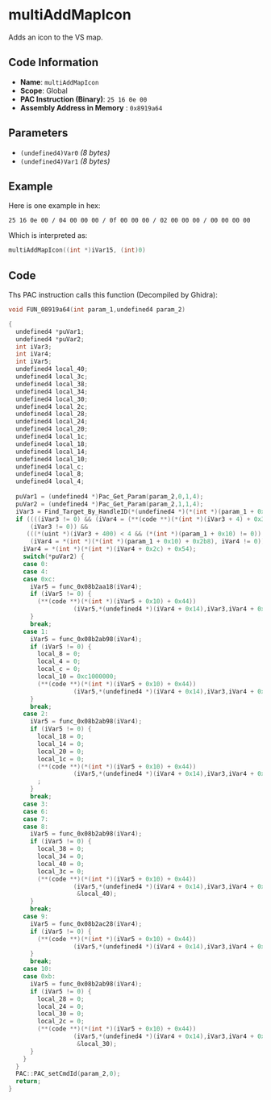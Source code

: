 # multiAddMapIcon

Adds an icon to the VS map.

## Code Information

- **Name**: `multiAddMapIcon`
- **Scope**: Global
- **PAC Instruction (Binary)**: `25 16 0e 00`
- **Assembly Address in Memory** : `0x8919a64`

## Parameters

- `(undefined4)Var0` *(8 bytes)*
- `(undefined4)Var1` *(8 bytes)*

## Example

Here is one example in hex:

```25 16 0e 00 / 04 00 00 00 / 0f 00 00 00 / 02 00 00 00 / 00 00 00 00```

Which is interpreted as:

```c
multiAddMapIcon((int *)iVar15, (int)0)
```

## Code

Ths PAC instruction calls this function (Decompiled by Ghidra):

```c
void FUN_08919a64(int param_1,undefined4 param_2)

{
  undefined4 *puVar1;
  undefined4 *puVar2;
  int iVar3;
  int iVar4;
  int iVar5;
  undefined4 local_40;
  undefined4 local_3c;
  undefined4 local_38;
  undefined4 local_34;
  undefined4 local_30;
  undefined4 local_2c;
  undefined4 local_28;
  undefined4 local_24;
  undefined4 local_20;
  undefined4 local_1c;
  undefined4 local_18;
  undefined4 local_14;
  undefined4 local_10;
  undefined4 local_c;
  undefined4 local_8;
  undefined4 local_4;
  
  puVar1 = (undefined4 *)Pac_Get_Param(param_2,0,1,4);
  puVar2 = (undefined4 *)Pac_Get_Param(param_2,1,1,4);
  iVar3 = Find_Target_By_HandleID(*(undefined4 *)(*(int *)(param_1 + 0x10) + 0xe8),*puVar1,1);
  if ((((iVar3 != 0) && (iVar4 = (**(code **)(*(int *)(iVar3 + 4) + 0x34))(iVar3), iVar4 == 10)) &&
      (iVar3 != 0)) &&
     (((*(uint *)(iVar3 + 400) < 4 && (*(int *)(param_1 + 0x10) != 0)) &&
      (iVar4 = *(int *)(*(int *)(param_1 + 0x10) + 0x2b8), iVar4 != 0)))) {
    iVar4 = *(int *)(*(int *)(iVar4 + 0x2c) + 0x54);
    switch(*puVar2) {
    case 0:
    case 4:
    case 0xc:
      iVar5 = func_0x08b2aa18(iVar4);
      if (iVar5 != 0) {
        (**(code **)(*(int *)(iVar5 + 0x10) + 0x44))
                  (iVar5,*(undefined4 *)(iVar4 + 0x14),iVar3,iVar4 + 0x4500,*puVar2);
      }
      break;
    case 1:
      iVar5 = func_0x08b2ab98(iVar4);
      if (iVar5 != 0) {
        local_8 = 0;
        local_4 = 0;
        local_c = 0;
        local_10 = 0xc1000000;
        (**(code **)(*(int *)(iVar5 + 0x10) + 0x44))
                  (iVar5,*(undefined4 *)(iVar4 + 0x14),iVar3,iVar4 + 0x4500,1,1,&local_8,&local_10);
      }
      break;
    case 2:
      iVar5 = func_0x08b2ab98(iVar4);
      if (iVar5 != 0) {
        local_18 = 0;
        local_14 = 0;
        local_20 = 0;
        local_1c = 0;
        (**(code **)(*(int *)(iVar5 + 0x10) + 0x44))
                  (iVar5,*(undefined4 *)(iVar4 + 0x14),iVar3,iVar4 + 0x4500,0,2,&local_18,&local_20)
        ;
      }
      break;
    case 3:
    case 6:
    case 7:
    case 8:
      iVar5 = func_0x08b2ab98(iVar4);
      if (iVar5 != 0) {
        local_38 = 0;
        local_34 = 0;
        local_40 = 0;
        local_3c = 0;
        (**(code **)(*(int *)(iVar5 + 0x10) + 0x44))
                  (iVar5,*(undefined4 *)(iVar4 + 0x14),iVar3,iVar4 + 0x4500,*puVar2,0,&local_38,
                   &local_40);
      }
      break;
    case 9:
      iVar5 = func_0x08b2ac28(iVar4);
      if (iVar5 != 0) {
        (**(code **)(*(int *)(iVar5 + 0x10) + 0x44))
                  (iVar5,*(undefined4 *)(iVar4 + 0x14),iVar3,iVar4 + 0x4500);
      }
      break;
    case 10:
    case 0xb:
      iVar5 = func_0x08b2ab98(iVar4);
      if (iVar5 != 0) {
        local_28 = 0;
        local_24 = 0;
        local_30 = 0;
        local_2c = 0;
        (**(code **)(*(int *)(iVar5 + 0x10) + 0x44))
                  (iVar5,*(undefined4 *)(iVar4 + 0x14),iVar3,iVar4 + 0x4500,*puVar2,2,&local_28,
                   &local_30);
      }
    }
  }
  PAC::PAC_setCmdId(param_2,0);
  return;
}
```

